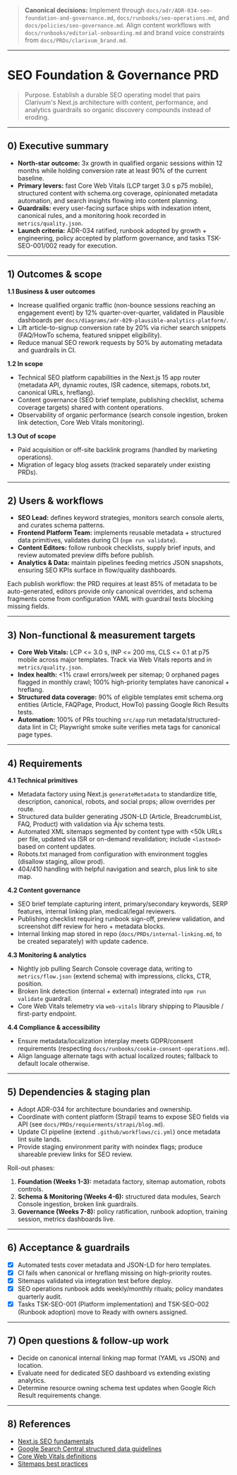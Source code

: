 > **Canonical decisions:** Implement through `docs/adr/ADR-034-seo-foundation-and-governance.md`, `docs/runbooks/seo-operations.md`, and `docs/policies/seo-governance.md`. Align content workflows with `docs/runbooks/editorial-onboarding.md` and brand voice constraints from `docs/PRDs/clarivum_brand.md`.

---

# SEO Foundation & Governance PRD

> Purpose. Establish a durable SEO operating model that pairs Clarivum's Next.js architecture with content, performance, and analytics guardrails so organic discovery compounds instead of eroding.

---

## 0) Executive summary

- **North-star outcome:** 3x growth in qualified organic sessions within 12 months while holding conversion rate at least 90% of the current baseline.
- **Primary levers:** fast Core Web Vitals (LCP target 3.0 s p75 mobile), structured content with schema.org coverage, opinionated metadata automation, and search insights flowing into content planning.
- **Guardrails:** every user-facing surface ships with indexation intent, canonical rules, and a monitoring hook recorded in `metrics/quality.json`.
- **Launch criteria:** ADR-034 ratified, runbook adopted by growth + engineering, policy accepted by platform governance, and tasks TSK-SEO-001/002 ready for execution.

---

## 1) Outcomes & scope

**1.1 Business & user outcomes**

- Increase qualified organic traffic (non-bounce sessions reaching an engagement event) by 12% quarter-over-quarter, validated in Plausible dashboards per `docs/diagrams/adr-029-plausible-analytics-platform/`.
- Lift article-to-signup conversion rate by 20% via richer search snippets (FAQ/HowTo schema, featured snippet eligibility).
- Reduce manual SEO rework requests by 50% by automating metadata and guardrails in CI.

**1.2 In scope**

- Technical SEO platform capabilities in the Next.js 15 app router (metadata API, dynamic routes, ISR cadence, sitemaps, robots.txt, canonical URLs, hreflang).
- Content governance (SEO brief template, publishing checklist, schema coverage targets) shared with content operations.
- Observability of organic performance (search console ingestion, broken link detection, Core Web Vitals monitoring).

**1.3 Out of scope**

- Paid acquisition or off-site backlink programs (handled by marketing operations).
- Migration of legacy blog assets (tracked separately under existing PRDs).

---

## 2) Users & workflows

- **SEO Lead:** defines keyword strategies, monitors search console alerts, and curates schema patterns.
- **Frontend Platform Team:** implements reusable metadata + structured data primitives, validates during CI (`npm run validate`).
- **Content Editors:** follow runbook checklists, supply brief inputs, and review automated preview diffs before publish.
- **Analytics & Data:** maintain pipelines feeding metrics JSON snapshots, ensuring SEO KPIs surface in flow/quality dashboards.

Each publish workflow: the PRD requires at least 85% of metadata to be auto-generated, editors provide only canonical overrides, and schema fragments come from configuration YAML with guardrail tests blocking missing fields.

---

## 3) Non-functional & measurement targets

- **Core Web Vitals:** LCP <= 3.0 s, INP <= 200 ms, CLS <= 0.1 at p75 mobile across major templates. Track via Web Vitals reports and in `metrics/quality.json`.
- **Index health:** <1% crawl errors/week per sitemap; 0 orphaned pages flagged in monthly crawl; 100% high-priority templates have canonical + hreflang.
- **Structured data coverage:** 90% of eligible templates emit schema.org entities (Article, FAQPage, Product, HowTo) passing Google Rich Results tests.
- **Automation:** 100% of PRs touching `src/app` run metadata/structured-data lint in CI; Playwright smoke suite verifies meta tags for canonical page types.

---

## 4) Requirements

**4.1 Technical primitives**

- Metadata factory using Next.js `generateMetadata` to standardize title, description, canonical, robots, and social props; allow overrides per route.
- Structured data builder generating JSON-LD (Article, BreadcrumbList, FAQ, Product) with validation via Ajv schema tests.
- Automated XML sitemaps segmented by content type with <50k URLs per file, updated via ISR or on-demand revalidation; include `<lastmod>` based on content updates.
- Robots.txt managed from configuration with environment toggles (disallow staging, allow prod).
- 404/410 handling with helpful navigation and search, plus link to site map.

**4.2 Content governance**

- SEO brief template capturing intent, primary/secondary keywords, SERP features, internal linking plan, medical/legal reviewers.
- Publishing checklist requiring runbook sign-off, preview validation, and screenshot diff review for hero + metadata blocks.
- Internal linking map stored in repo (`docs/PRDs/internal-linking.md`, to be created separately) with update cadence.

**4.3 Monitoring & analytics**

- Nightly job pulling Search Console coverage data, writing to `metrics/flow.json` (extend schema) with impressions, clicks, CTR, position.
- Broken link detection (internal + external) integrated into `npm run validate` guardrail.
- Core Web Vitals telemetry via `web-vitals` library shipping to Plausible / first-party endpoint.

**4.4 Compliance & accessibility**

- Ensure metadata/localization interplay meets GDPR/consent requirements (respecting `docs/runbooks/cookie-consent-operations.md`).
- Align language alternate tags with actual localized routes; fallback to default locale otherwise.

---

## 5) Dependencies & staging plan

- Adopt ADR-034 for architecture boundaries and ownership.
- Coordinate with content platform (Strapi) teams to expose SEO fields via API (see `docs/PRDs/requierments/strapi/blog.md`).
- Update CI pipeline (extend `.github/workflows/ci.yml`) once metadata lint suite lands.
- Provide staging environment parity with noindex flags; produce shareable preview links for SEO review.

Roll-out phases:

1. **Foundation (Weeks 1-3):** metadata factory, sitemap automation, robots controls.
2. **Schema & Monitoring (Weeks 4-6):** structured data modules, Search Console ingestion, broken link guardrails.
3. **Governance (Weeks 7-8):** policy ratification, runbook adoption, training session, metrics dashboards live.

---

## 6) Acceptance & guardrails

- [x] Automated tests cover metadata and JSON-LD for hero templates.
- [x] CI fails when canonical or hreflang missing on high-priority routes.
- [x] Sitemaps validated via integration test before deploy.
- [x] SEO operations runbook adds weekly/monthly rituals; policy mandates quarterly audit.
- [x] Tasks TSK-SEO-001 (Platform implementation) and TSK-SEO-002 (Runbook adoption) move to Ready with owners assigned.

---

## 7) Open questions & follow-up work

- Decide on canonical internal linking map format (YAML vs JSON) and location.
- Evaluate need for dedicated SEO dashboard vs extending existing analytics.
- Determine resource owning schema test updates when Google Rich Result requirements change.

---

## 8) References

- [Next.js SEO fundamentals](https://nextjs.org/docs/app/building-your-application/optimizing/metadata?utm_source=chatgpt.com)
- [Google Search Central structured data guidelines](https://developers.google.com/search/docs/appearance/structured-data/intro-structured-data?utm_source=chatgpt.com)
- [Core Web Vitals definitions](https://web.dev/vitals/?utm_source=chatgpt.com)
- [Sitemaps best practices](https://developers.google.com/search/docs/crawling-indexing/sitemaps/overview?utm_source=chatgpt.com)
